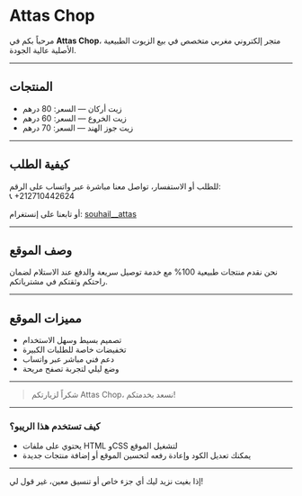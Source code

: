 # Attas Chop

مرحباً بكم في **Attas Chop**، متجر إلكتروني مغربي متخصص في بيع الزيوت الطبيعية الأصلية عالية الجودة.

---

## المنتجات

- زيت أركان — السعر: 80 درهم  
- زيت الخروع — السعر: 60 درهم  
- زيت جوز الهند — السعر: 70 درهم  

---

## كيفية الطلب

للطلب أو الاستفسار، تواصل معنا مباشرة عبر واتساب على الرقم:  
📞 +212710442624  

أو تابعنا على إنستغرام: [souhail__attas](https://instagram.com/souhail__attas)

---

## وصف الموقع

نحن نقدم منتجات طبيعية 100% مع خدمة توصيل سريعة والدفع عند الاستلام لضمان راحتكم وثقتكم في مشترياتكم.

---

## مميزات الموقع

- تصميم بسيط وسهل الاستخدام  
- تخفيضات خاصة للطلبات الكبيرة  
- دعم فني مباشر عبر واتساب  
- وضع ليلي لتجربة تصفح مريحة  

---

> شكراً لزيارتكم Attas Chop، نسعد بخدمتكم!

---

### كيف تستخدم هذا الريبو؟

- يحتوي على ملفات HTML وCSS لتشغيل الموقع  
- يمكنك تعديل الكود وإعادة رفعه لتحسين الموقع أو إضافة منتجات جديدة  

---

إذا بغيت نزيد ليك أي جزء خاص أو تنسيق معين، غير قول لي!
